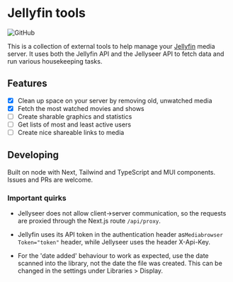 # Jellyfin tools

<!-- Shields.io -->
![GitHub](https://img.shields.io/github/license/jheesbrough/jellyfin-tools)

This is a collection of external tools to help manage your [Jellyfin](https://github.com/jellyfin/jellyfin) media server. It uses both the Jellyfin API and the Jellyseer API to fetch data and run various housekeeping tasks.

## Features

- [x] Clean up space on your server by removing old, unwatched media
- [x] Fetch the most watched movies and shows
- [ ] Create sharable graphics and statistics
- [ ] Get lists of most and least active users
- [ ] Create nice shareable links to media

## Developing

Built on node with Next, Tailwind and TypeScript and MUI components. Issues and PRs are welcome.

### Important quirks

- Jellyseer does not allow client->server communication, so the requests are proxied through the Next.js route `/api/proxy`.

- Jellyfin uses its API token in the authentication header as`Mediabrowser Token="token"` header, while Jellyseer uses the header X-Api-Key.

- For the 'date added' behaviour to work as expected, use the date scanned into the library, not the date the file was created. This can be changed in the settings under Libraries > Display.
